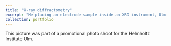 ```yaml
---
title: "X-ray diffractometry"
excerpt: "Me placing an electrode sample inside an XRD instrument, Ulm 2015<br/><img src='/images/xrd2015.jpg'>"
collection: portfolio
---
```


This picture was part of a promotional photo shoot for the Helmholtz Institute Ulm.
